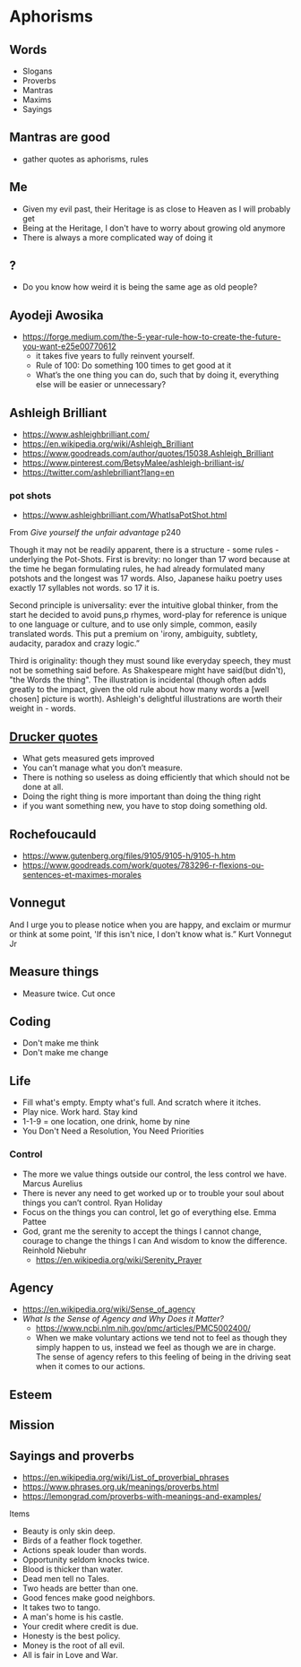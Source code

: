 # Aphorisms

## Words

* Slogans
* Proverbs
* Mantras
* Maxims
* Sayings


## Mantras are good

* gather quotes as aphorisms, rules

## Me

* Given my evil past, their Heritage is as close to Heaven as I will probably get
* Being at the Heritage, I don't have to worry about growing old anymore
* There is always a more complicated way of doing it

## ?

* Do you know how weird it is being the same age as old people?

## Ayodeji Awosika

* https://forge.medium.com/the-5-year-rule-how-to-create-the-future-you-want-e25e00770612
	* it takes five years to fully reinvent yourself.
	* Rule of 100: Do something 100 times to get good at it
	* What’s the one thing you can do, such that by doing it, everything else will be easier or unnecessary?

## Ashleigh Brilliant

* https://www.ashleighbrilliant.com/
* https://en.wikipedia.org/wiki/Ashleigh_Brilliant
* https://www.goodreads.com/author/quotes/15038.Ashleigh_Brilliant
* https://www.pinterest.com/BetsyMalee/ashleigh-brilliant-is/
* https://twitter.com/ashlebrilliant?lang=en


### pot shots

* https://www.ashleighbrilliant.com/WhatIsaPotShot.html


From _Give yourself the unfair advantage_ p240

Though it may not be readily apparent, there is a structure - some rules - underlying the Pot-Shots. First is brevity: no longer than 17 word because at the time he began formulating rules, he had already formulated many potshots and the longest was 17 words. Also, Japanese haiku poetry uses exactly 17 syllables not words. so 17 it is.

Second principle is universality: ever the intuitive global thinker, from the start he decided to avoid puns,p rhymes, word-play for reference is unique to one language or culture, and to use only simple, common, easily translated words. This put a premium on
'irony, ambiguity, subtlety, audacity, paradox and crazy logic.”

Third is originality: though they must sound like everyday speech, they must not be something said before. As Shakespeare might have said(but didn't), "the Words the thing". The illustration is incidental (though often adds greatly to the impact, given the old rule about how many words a [well chosen] picture is worth). Ashleigh's delightful illustrations are worth their weight in - words.

## [Drucker quotes]( https://succeedfeed.com/peter-drucker-quotes/ )

* What gets measured gets improved
* You can’t manage what you don’t measure.
* There is nothing so useless as doing efficiently that which should not be done at all.
* Doing the right thing is more important than doing the thing right
* if you want something new, you have to stop doing something old.

## Rochefoucauld

* https://www.gutenberg.org/files/9105/9105-h/9105-h.htm
* https://www.goodreads.com/work/quotes/783296-r-flexions-ou-sentences-et-maximes-morales


## Vonnegut

And I urge you to please notice when you are happy, and exclaim or murmur or think at some point, 'If this isn't nice, I don't know what is.” Kurt Vonnegut Jr

## Measure things

* Measure twice. Cut once


## Coding

* Don't make me think
* Don't make me change


## Life

* Fill what's empty. Empty what's full. And scratch where it itches.
* Play nice. Work hard. Stay kind
* 1-1-9 = one location, one drink, home by nine
* You Don't Need a Resolution, You Need Priorities


### Control

* The more we value things outside our control, the less control we have. Marcus Aurelius
* There is never any need to get worked up or to trouble your soul about things you can’t control. Ryan Holiday
* Focus on the things you can control, let go of everything else. Emma Pattee
* God, grant me the serenity to accept the things I cannot change, courage to change the things I can And wisdom to know the difference. Reinhold Niebuhr
	* https://en.wikipedia.org/wiki/Serenity_Prayer


## Agency

* https://en.wikipedia.org/wiki/Sense_of_agency
* _What Is the Sense of Agency and Why Does it Matter?_
	* https://www.ncbi.nlm.nih.gov/pmc/articles/PMC5002400/
	* When we make voluntary actions we tend not to feel as though they simply happen to us, instead we feel as though we are in charge. The sense of agency refers to this feeling of being in the driving seat when it comes to our actions.

## Esteem


## Mission



## Sayings and proverbs

* https://en.wikipedia.org/wiki/List_of_proverbial_phrases
* https://www.phrases.org.uk/meanings/proverbs.html
* https://lemongrad.com/proverbs-with-meanings-and-examples/


Items

* Beauty is only skin deep.
* Birds of a feather flock together.
* Actions speak louder than words.
* Opportunity seldom knocks twice.
* Blood is thicker than water.
* Dead men tell no Tales.
* Two heads are better than one.
* Good fences make good neighbors.
* It takes two to tango.
* A man's home is his castle.
* Your credit where credit is due.
* Honesty is the best policy.
* Money is the root of all evil.
* All is fair in Love and War.
